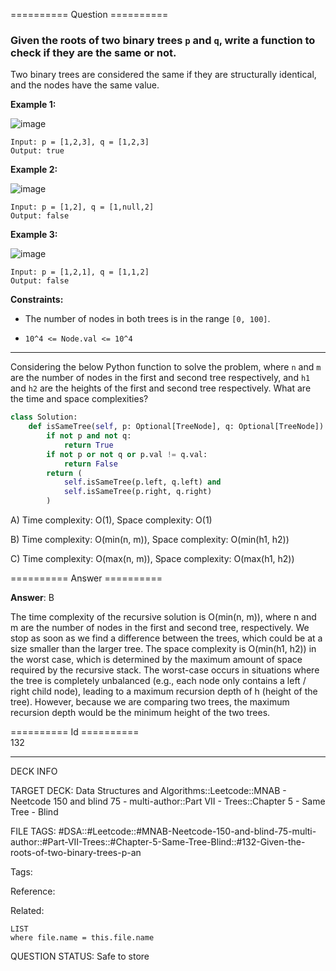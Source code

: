 ========== Question ==========  

### Given the roots of two binary trees `p` and `q`, write a function to check if they are the same or not.

Two binary trees are considered the same if they are structurally identical, and the nodes have the same value.

**Example 1:**

![image](https://imagedelivery.net/CLfkmk9Wzy8_9HRyug4EVA/1168b33f-0718-49d2-3991-d2e92b1ae500/public)

```
Input: p = [1,2,3], q = [1,2,3]
Output: true
```

**Example 2:**

![image](https://imagedelivery.net/CLfkmk9Wzy8_9HRyug4EVA/753a6eeb-7153-4c61-096f-438a4ccd9400/public)

```
Input: p = [1,2], q = [1,null,2]
Output: false
```

**Example 3:**

![image](https://imagedelivery.net/CLfkmk9Wzy8_9HRyug4EVA/76cda15a-858b-4702-d319-badd1fb6da00/public)

```
Input: p = [1,2,1], q = [1,1,2]
Output: false
```

**Constraints:**

-   The number of nodes in both trees is in the range `[0, 100]`.

-   `10^4 <= Node.val <= 10^4`

---

Considering the below Python function to solve the problem, where `n` and `m` are the number of nodes in the first and second tree respectively, and `h1` and `h2` are the heights of the first and second tree respectively. What are the time and space complexities?

```python
class Solution:
    def isSameTree(self, p: Optional[TreeNode], q: Optional[TreeNode]) -> bool:
        if not p and not q:
            return True
        if not p or not q or p.val != q.val:
            return False
        return (
            self.isSameTree(p.left, q.left) and
            self.isSameTree(p.right, q.right)
        )
```

A) Time complexity: O(1), Space complexity: O(1)

B) Time complexity: O(min(n, m)), Space complexity: O(min(h1, h2))

C) Time complexity: O(max(n, m)), Space complexity: O(max(h1, h2))  

========== Answer ==========  

**Answer**: B

The time complexity of the recursive solution is O(min(n, m)), where n and m are the number of nodes in the first and second tree, respectively. We stop as soon as we find a difference between the trees, which could be at a size smaller than the larger tree. The space complexity is O(min(h1, h2)) in the worst case, which is determined by the maximum amount of space required by the recursive stack. The worst-case occurs in situations where the tree is completely unbalanced (e.g., each node only contains a left / right child node), leading to a maximum recursion depth of h (height of the tree). However, because we are comparing two trees, the maximum recursion depth would be the minimum height of the two trees.

========== Id ==========  
132

---

DECK INFO

TARGET DECK: Data Structures and Algorithms::Leetcode::MNAB - Neetcode 150 and blind 75 - multi-author::Part VII - Trees::Chapter 5 - Same Tree - Blind

FILE TAGS: #DSA::#Leetcode::#MNAB-Neetcode-150-and-blind-75-multi-author::#Part-VII-Trees::#Chapter-5-Same-Tree-Blind::#132-Given-the-roots-of-two-binary-trees-p-an

Tags:

Reference:

Related:

```dataview
LIST
where file.name = this.file.name
```
QUESTION STATUS: Safe to store
